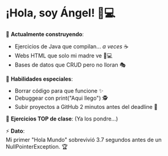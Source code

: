 
# ¡Hola, soy Ángel! 👨💻  

🔨 **Actualmente construyendo**:  
- Ejercicios de Java que compilan... *a veces* ☕  
- Webs HTML que solo mi madre ve 👩💻  
- Bases de datos que CRUD pero no lloran 🎭  

🐛 **Habilidades especiales**:  
- Borrar código para que funcione ✨  
- Debuggear con print("Aqui llego") 🕵️  
- Subir proyectos a GitHub 2 minutos antes del deadline 🚨  

📂 **Ejercicios TOP de clase**: (Ya los pondre...)

⚡ **Dato**:  
Mi primer "Hola Mundo" sobrevivió 3.7 segundos antes de un NullPointerException. 🏆  

